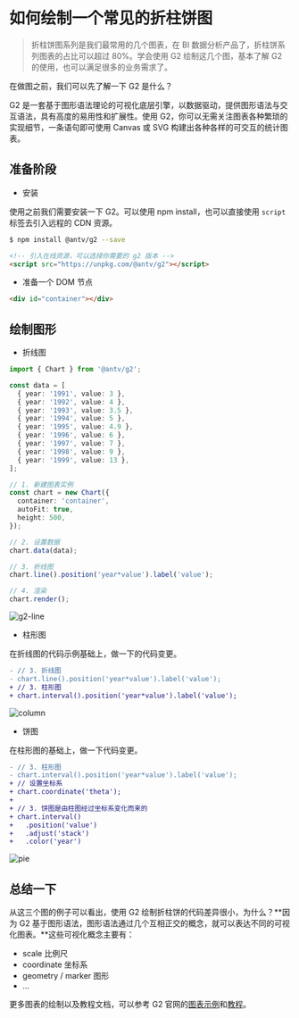 # 如何绘制一个常见的折柱饼图

> 折柱饼图系列是我们最常用的几个图表，在 BI 数据分析产品了，折柱饼系列图表的占比可以超过 80%。学会使用 G2 绘制这几个图，基本了解 G2 的使用，也可以满足很多的业务需求了。

在做图之前，我们可以先了解一下 G2 是什么？

G2 是一套基于图形语法理论的可视化底层引擎，以数据驱动，提供图形语法与交互语法，具有高度的易用性和扩展性。使用 G2，你可以无需关注图表各种繁琐的实现细节，一条语句即可使用 Canvas 或 SVG 构建出各种各样的可交互的统计图表。


## 准备阶段

- 安装

使用之前我们需要安装一下 G2。可以使用 npm install，也可以直接使用 `script` 标签去引入远程的 CDN 资源。

```bash
$ npm install @antv/g2 --save
```

```html
<!-- 引入在线资源，可以选择你需要的 g2 版本 -->
<script src="https://unpkg.com/@antv/g2"></script>
```

- 准备一个 DOM 节点

```html
<div id="container"></div>
```


## 绘制图形


- 折线图

```ts
import { Chart } from '@antv/g2';

const data = [
  { year: '1991', value: 3 },
  { year: '1992', value: 4 },
  { year: '1993', value: 3.5 },
  { year: '1994', value: 5 },
  { year: '1995', value: 4.9 },
  { year: '1996', value: 6 },
  { year: '1997', value: 7 },
  { year: '1998', value: 9 },
  { year: '1999', value: 13 },
];

// 1. 新建图表实例
const chart = new Chart({
  container: 'container',
  autoFit: true,
  height: 500,
});

// 2. 设置数据
chart.data(data);

// 3. 折线图
chart.line().position('year*value').label('value');

// 4. 渲染
chart.render();
```

![g2-line](https://user-images.githubusercontent.com/7856674/130593008-3522824d-ddc8-46aa-8ef2-13e293aa6253.png)


- 柱形图

在折线图的代码示例基础上，做一下的代码变更。

```diff
- // 3. 折线图
- chart.line().position('year*value').label('value');
+ // 3. 柱形图
+ chart.interval().position('year*value').label('value');
```

![column](https://user-images.githubusercontent.com/7856674/130593256-ab27fa8b-3dd2-4555-861f-369f51588597.png)


- 饼图

在柱形图的基础上，做一下代码变更。

```diff
- // 3. 柱形图
- chart.interval().position('year*value').label('value');
+ // 设置坐标系
+ chart.coordinate('theta');
+ 
+ // 3. 饼图是由柱图经过坐标系变化而来的
+ chart.interval()
+   .position('value')
+   .adjust('stack')
+   .color('year')
```

![pie](https://user-images.githubusercontent.com/7856674/130594012-f754683c-08c5-452e-b1f4-9b14fa9b2dee.png)


## 总结一下

从这三个图的例子可以看出，使用 G2 绘制折柱饼的代码差异很小，为什么？**因为 G2 基于图形语法，图形语法通过几个互相正交的概念，就可以表达不同的可视化图表。**这些可视化概念主要有：

 - scale 比例尺
 - coordinate 坐标系
 - geometry / marker 图形
 - ...

更多图表的绘制以及教程文档，可以参考 G2 官网的[图表示例](https://g2.antv.vision/zh/examples/gallery)和[教程](https://g2.antv.vision/zh/docs/manual/about-g2)。

